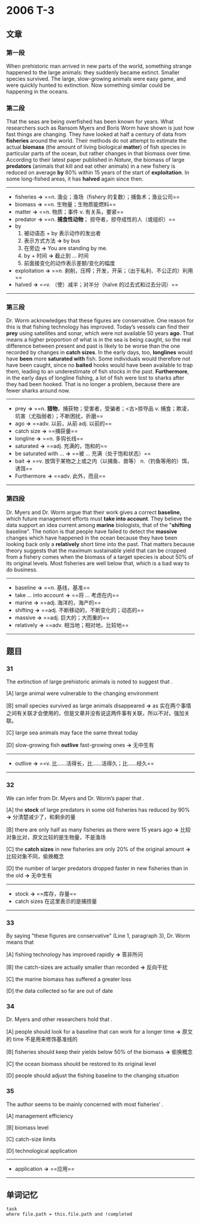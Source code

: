 # 2006 T-3

## 文章

### 第一段

When prehistoric man arrived in new parts of the world, something strange happened to the large animals: they suddenly became extinct. Smaller species survived. The large, slow-growing animals were easy game, and were quickly hunted to extinction. Now something similar could be happening in the oceans.

### 第二段

That the seas are being overfished has been known for years. What researchers such as Ransom Myers and Boris Worm have shown is just how fast things are changing. They have looked at half a century of data from **fisheries** around the world. Their methods do not attempt to estimate the actual **biomass** (the amount of living biological **matter**) of fish species in particular parts of the ocean, but rather changes in that biomass over time. According to their latest paper published in _Nature_, the biomass of large **predators** (animals that kill and eat other animals) in a new fishery is reduced on average **by** 80% within 15 years of the start of **exploitation**. In some long-fished areas, it has **halved** again since then.

---

- fisheries **→** ==n. 渔业；渔场（fishery 的复数）；捕鱼术；渔业公司==
- biomass **→** ==n. 生物量；生物质能燃料==
- matter **→** ==n. 物质；事件 v. 有关系，要紧==
- predator **→** ==n. **捕食性动物**； 掠夺者，掠夺成性的人（或组织）==
- by
	1. 被动语态 + by 表示动作的发出者
	2. 表示方式方法 **→** by bus
	3. 在旁边 **→** You are standing by me.
	4. by + 时间 **→** 截止到 ... 时间
	5. 前面接变化的动作表示差额/变化的幅度
- exploitation **→** ==n. 剥削，压榨；开发，开采；（出于私利、不公正的）利用==
- halved **→** ==v. （使）减半；对半分（halve 的过去式和过去分词）==

---

### 第三段

Dr. Worm acknowledges that these figures are conservative. One reason for this is that fishing technology has improved. Today’s vessels can find their **prey** using satellites and sonar, which were not available 50 years **ago**. That means a higher proportion of what is in the sea is being caught, so the real difference between present and past is likely to be worse than the one recorded by changes in **catch sizes**. In the early days, too, **longlines** would have **been** more **saturated with** fish. Some individuals would therefore not have been caught, since no **baited** hooks would have been available to trap them, leading to an underestimate of fish stocks in the past. **Furthermore**, in the early days of longline fishing, a lot of fish were lost to sharks after they had been hooked. That is no longer a problem, because there are fewer sharks around now.

---

- prey **→** ==n. **猎物**，捕获物；受害者，受骗者；<古>掠夺品 v. 捕食；欺凌，坑害（尤指弱者）；不断困扰，折磨==
- ago **→** ==adv. 以前，从前 adj. 以前的==
- catch size **→** ==捕获量==
- longline **→** ==n. 多钩长线==
- saturated **→** ==adj. 充满的，饱和的==
- be saturated with ...  **→** ==被 ... 充满（处于饱和状态）==
- bait **→** ==v. 放饵于某物之上或之内（以捕鱼、兽等） n.（钓鱼等用的）饵，诱饵==
- Furthermore **→** ==adv. 此外，而且==

---

### 第四段

Dr. Myers and Dr. Worm argue that their work gives a correct **baseline**, which future management efforts must **take into account**. They believe the data support an idea current among **marine** biologists, that of the "**shifting** baseline". The notion is that people have failed to detect the **massive** changes which have happened in the ocean because they have been looking back only a **relatively** short time into the past. That matters because theory suggests that the maximum sustainable yield that can be cropped from a fishery comes when the biomass of a target species is about 50% of its original levels. Most fisheries are well below that, which is a bad way to do business.

---

- baseline **→** ==n. 基线，基准==
- take ... into account **→** ==将 ... 考虑在内==
- marine **→** ==adj. 海洋的，海产的==
- shifting **→** ==adj. 不断移动的，不断变化的；动态的==
- massive **→** ==adj. 巨大的；大而重的==
- relatively **→** ==adv. 相当地；相对地，比较地==

---

## 题目

### 31

The extinction of large prehistoric animals is noted to suggest that	. 

[A] large animal were vulnerable to the changing environment

[B] small species survived as large animals disappeared **→** as 实在两个事情之间有关联才会使用的，但是文章并没有说这两件事有关联，所以不对，强加关联。

[C] large sea animals may face the same threat today

[D] slow-growing fish **outlive** fast-growing ones **→** 无中生有

---

- outlive **→** ==v. 比……活得长，比……活得久；比……经久==

---

### 32

We can infer from Dr. Myers and Dr. Worm’s paper that	.

[A] the **stock** of large predators in some old fisheries has reduced by 90% **→** 分清楚减少了，和剩余的量

[B] there are only half as many fisheries as there were 15 years ago **→** 比较对象比对，原文比较的是生物量，不是渔场

[C] the **catch sizes** in new fisheries are only 20% of the original amount **→** 比较对象不同，偷换概念

[D] the number of larger predators dropped faster in new fisheries than in the old **→** 无中生有

---

- stock **→** ==库存，存量==
- catch sizes 在这里表示的是捕捞量

---

### 33

By  saying  "these  figures  are  conservative"  (Line  1,  paragraph  3),  Dr. Worm  means  that

[A] fishing technology has improved rapidly **→** 答非所问

[B] the catch-sizes are actually smaller than recorded **→** 反向干扰

[C] the marine biomass has suffered a greater loss 

[D] the data collected so far are out of date

### 34

Dr. Myers and other researchers hold that	.

[A] people should look for a baseline that can work for a longer time **→** 原文的 time 不是用来修饰基准线的

[B] fisheries should keep their yields below 50% of the biomass **→** 偷换概念

[C] the ocean biomass should be restored to its original level

[D] people should adjust the fishing baseline to the changing situation

### 35

The author seems to be mainly concerned with most fisheries’	. 

[A] management efficiency

[B] biomass level

[C] catch-size limits

[D] technological application

---

- application **→** ==应用==

---

## 单词记忆

```dataview
task
where file.path = this.file.path and !completed
```
